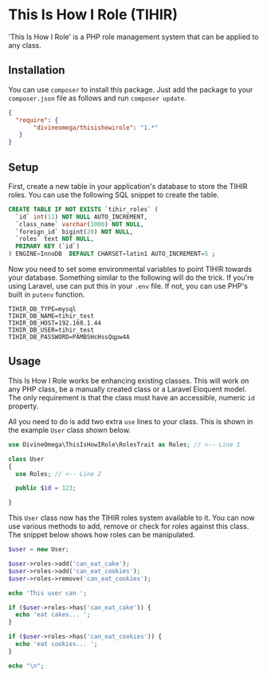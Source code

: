 # This Is How I Role (TIHIR)

'This Is How I Role' is a PHP role management system that can be applied to any
class.

## Installation

You can use `composer` to install this package. Just add the package to your
`composer.json` file as follows and run `composer update`.

```json
{
  "require": {
       "divineomega/thisishowirole": "1.*"
   }
}
```

## Setup

First, create a new table in your application's database to store the TIHIR
roles. You can use the following SQL snippet to create the table.

```sql
CREATE TABLE IF NOT EXISTS `tihir_roles` (
  `id` int(11) NOT NULL AUTO_INCREMENT,
  `class_name` varchar(1000) NOT NULL,
  `foreign_id` bigint(20) NOT NULL,
  `roles` text NOT NULL,
  PRIMARY KEY (`id`)
) ENGINE=InnoDB  DEFAULT CHARSET=latin1 AUTO_INCREMENT=5 ;
```

Now you need to set some environmental variables to point TIHIR towards your
database. Something similar to the following will do the trick. If you're using
Laravel, use can put this in your `.env` file. If not, you can use PHP's built
in `putenv` function.

```
TIHIR_DB_TYPE=mysql
TIHIR_DB_NAME=tihir_test
TIHIR_DB_HOST=192.168.1.44
TIHIR_DB_USER=tihir_test
TIHIR_DB_PASSWORD=PAMBSHcHssQqpw4A
```

## Usage

This Is How I Role works be enhancing existing classes. This will work on any
PHP class, be a manually created class or a Laravel Eloquent model. The only
requirement is that the class must have an accessible, numeric `id` property.

All you need to do is add two extra `use` lines to your class. This is shown in
the example `User` class shown below.

```php
use DivineOmega\ThisIsHowIRole\RolesTrait as Roles; // <-- Line 1

class User
{
  use Roles; // <-- Line 2

  public $id = 123;

}
```

This `User` class now has the TIHIR roles system available to it. You can now
use various methods to add, remove or check for roles against this class. The
snippet below shows how roles can be manipulated.

```php
$user = new User;

$user->roles->add('can_eat_cake');
$user->roles->add('can_eat_cookies');
$user->roles->remove('can_eat_cookies');

echo 'This user can ';

if ($user->roles->has('can_eat_cake')) {
  echo 'eat cakes... ';
}

if ($user->roles->has('can_eat_cookies')) {
  echo 'eat cookies... ';
}

echo "\n";
```
